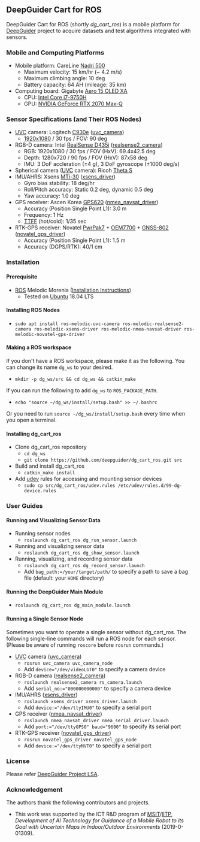 ## DeepGuider Cart for ROS
DeepGuider Cart for ROS (shortly _dg\_cart\_ros_) is a mobile platform for [DeepGuider](https://github.com/deepguider) project to acquire datasets and test algorithms integrated with sensors.

### Mobile and Computing Platforms
* Mobile platform: CareLine [Nadri 500](http://www.care-line.co.kr/H-R-careline/scooter/nadri500.php)
  * Maximum velocity: 15 km/hr (~ 4.2 m/s)
  * Maximum climbing angle: 10 deg
  * Battery capacity: 64 AH (mileage: 35 km)
* Computing board: Gigabyte [Aero 15 OLED XA](https://www.notebookcheck.net/Gigabyte-Aero-15-XA-Laptop-Review-With-OLED-panel-and-4K-in-a-new-design.428407.0.html)
  * CPU: [Intel Core i7-9750H](https://www.cpubenchmark.net/cpu.php?cpu=Intel+Core+i7-9750H+%40+2.60GHz&id=3425)
  * GPU: [NVIDIA GeForce RTX 2070 Max-Q](https://www.videocardbenchmark.net/gpu.php?id=4048)

### Sensor Specifications (and Their ROS Nodes)
* [UVC](https://en.wikipedia.org/wiki/USB_video_device_class) camera: Logitech [C930e](https://www.logitech.com/product/c930e-webcam) ([uvc\_camera](http://wiki.ros.org/uvc_camera))
  * [1920x1080](https://en.wikipedia.org/wiki/1080p) / 30 fps / FOV: 90 deg
* RGB-D camera: Intel [RealSense D435i](https://www.intelrealsense.com/depth-camera-d435i/) ([realsense2\_camera](http://wiki.ros.org/realsense2_camera))
  * RGB: 1920x1080 / 30 fps / FOV (HxV): 69.4x42.5 deg
  * Depth: 1280x720 / 90 fps / FOV (HxV): 87x58 deg
  * IMU: 3 DoF accleration ($\pm$4 g), 3 DoF gyroscope ($\pm$1000 deg/s)
* Spherical camera ([UVC](https://en.wikipedia.org/wiki/USB_video_device_class) camera): Ricoh [Theta S](https://theta360.com/)
* IMU/AHRS: Xsens [MTi-30](https://www.xsens.com/products/mti-10-series) ([xsens\_driver](http://wiki.ros.org/xsens_driver))
  * Gyro bias stability: 18 deg/hr
  * Roll/Pitch accuracy: Static 0.2 deg, dynamic 0.5 deg
  * Yaw accuracy: 1.0 deg
* GPS receiver: Ascen Korea [GPS620](http://freenavi.co.kr/product/detail.html?product_no=38) ([nmea\_navsat\_driver](http://wiki.ros.org/nmea_navsat_driver))
  * Accuracy (Position Single Point L1): 3.0 m
  * Frequency: 1 Hz
  * [TTFF](https://en.wikipedia.org/wiki/Time_to_first_fix) (hot/cold): 1/35 sec
* RTK-GPS receiver: Novatel [PwrPak7](https://novatel.com/products/receivers/enclosures/pwrpak7) + [OEM7700](https://novatel.com/products/receivers/oem-receiver-boards/oem7-receivers/oem7700) + [GNSS-802](https://novatel.com/products/antennas/vexxis-series-antennas/vexxis-gnss-800-series-antennas) ([novatel\_gps\_driver](http://wiki.ros.org/novatel_gps_driver))
  * Accuracy (Position Single Point L1): 1.5 m
  * Accuracy (DGPS/RTK): 40/1 cm



### Installation
#### Prerequisite
* [ROS](https://www.ros.org/) Melodic Morenia ([Installation Instructions](http://wiki.ros.org/melodic/Installation))
  * Tested on [Ubuntu](https://ubuntu.com/download/alternative-downloads) 18.04 LTS

#### Installing ROS Nodes
* `sudo apt install ros-melodic-uvc-camera ros-melodic-realsense2-camera ros-melodic-xsens-driver ros-melodic-nmea-navsat-driver ros-melodic-novatel-gps-driver`

#### Making a ROS workspace
If you don't have a ROS workspace, please make it as the following. You can change its name `dg_ws` to your desired.
* `mkdir -p dg_ws/src && cd dg_ws && catkin_make`

If you can run the following to add `dg_ws` to `ROS_PACKAGE_PATH`.
* `echo "source ~/dg_ws/install/setup.bash" >> ~/.bashrc`

Or you need to run `source ~/dg_ws/install/setup.bash` every time when you open a terminal.

#### Installing dg\_cart\_ros
* Clone dg\_cart\_ros repository
  * `cd dg_ws`
  * `git clone https://github.com/deepguider/dg_cart_ros.git src`
* Build and install dg\_cart\_ros
  * `catkin_make install`
* Add [udev](https://wiki.debian.org/udev) rules for accessing and mounting sensor devices
  * `sudo cp src/dg_cart_ros/udev.rules /etc/udev/rules.d/99-dg-device.rules`



### User Guides
#### Running and Visualizing Sensor Data
* Running sensor nodes
  * `roslaunch dg_cart_ros dg_run_sensor.launch`
* Running and visualizing sensor data
  * `roslaunch dg_cart_ros dg_show_sensor.launch`
* Running, visualizing, and recording sensor data
  * `roslaunch dg_cart_ros dg_record_sensor.launch`
  * Add `bag_path:=/your/target/path/` to specify a path to save a bag file (default: your `HOME` directory)

#### Running the DeepGuider Main Module
* `roslaunch dg_cart_ros dg_main_module.launch`

#### Running a Single Sensor Node
Sometimes you want to operate a single sensor without dg\_cart\_ros. The following single-line commands will run a ROS node for each sensor. (Please be aware of running `roscore` before `rosrun` commands.)

* [UVC](https://en.wikipedia.org/wiki/USB_video_device_class) camera ([uvc\_camera](http://wiki.ros.org/uvc_camera))
  * `rosrun uvc_camera uvc_camera_node`
  * Add  `device="/dev/videoLGT0"` to specify a camera device
* RGB-D camera ([realsense2\_camera](http://wiki.ros.org/realsense2_camera))
  * `roslaunch realsense2_camera rs_camera.launch`
  * Add `serial_no:="000000000000"` to specify a camera device
* IMU/AHRS ([xsens\_driver](http://wiki.ros.org/xsens_driver))
  * `roslaunch xsens_driver xsens_driver.launch`
  * Add `device:="/dev/ttyIMU0"` to specify a serial port
* GPS receiver ([nmea\_navsat\_driver](http://wiki.ros.org/nmea_navsat_driver))
  * `roslaunch nmea_navsat_driver nmea_serial_driver.launch`
  * Add `port:="/dev/ttyGPS0" baud="9600"` to specify its serial port
* RTK-GPS receiver ([novatel\_gps\_driver](http://wiki.ros.org/novatel_gps_driver))
  * `rosrun novatel_gps_driver novatel_gps_node`
  * Add `device:="/dev/ttyNVT0"` to specify a serial port



### License
Please refer [DeepGuider Project LSA](LICENSE.md).



### Acknowledgement
The authors thank the following contributors and projects.

* This work was supported by the ICT R&D program of [MSIT](https://msit.go.kr/)/[IITP](https://www.iitp.kr/), *Development of AI Technology for Guidance of a Mobile Robot to its Goal with Uncertain Maps in Indoor/Outdoor Environments* (2019-0-01309).
